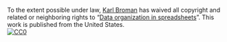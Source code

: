To the extent possible under law,
[Karl Broman](http://github.com/kbroman) has waived all copyright and
related or neighboring rights to
&ldquo;[Data organization in spreadsheets](https://github.com/kbroman/Talk_DataOrg)&rdquo;.
This work is published from the United States.
<br/>
[![CC0](http://i.creativecommons.org/p/zero/1.0/88x31.png)](http://creativecommons.org/publicdomain/zero/1.0/)
